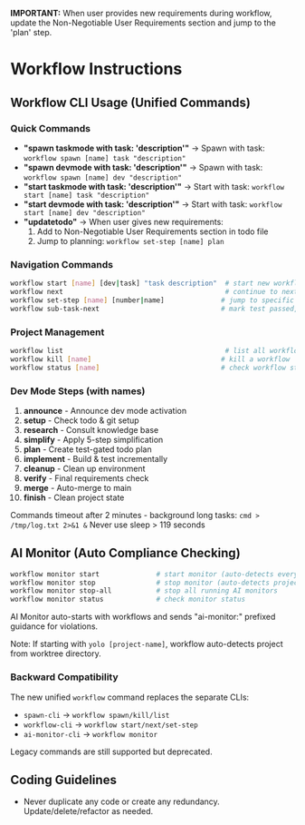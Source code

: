 **IMPORTANT:** When user provides new requirements during workflow, update the Non-Negotiable User Requirements section and jump to the 'plan' step.

# Workflow Instructions

## Workflow CLI Usage (Unified Commands)

### Quick Commands
- **"spawn taskmode with task: 'description'"** → Spawn with task: `workflow spawn [name] task "description"`
- **"spawn devmode with task: 'description'"** → Spawn with task: `workflow spawn [name] dev "description"`
- **"start taskmode with task: 'description'"** → Start with task: `workflow start [name] task "description"`
- **"start devmode with task: 'description'"** → Start with task: `workflow start [name] dev "description"`
- **"updatetodo"** → When user gives new requirements:
  1. Add to Non-Negotiable User Requirements section in todo file
  2. Jump to planning: `workflow set-step [name] plan`

### Navigation Commands
```bash
workflow start [name] [dev|task] "task description"  # start new workflow
workflow next                                        # continue to next step
workflow set-step [name] [number|name]              # jump to specific step
workflow sub-task-next                              # mark test passed, continue
```

### Project Management
```bash
workflow list                                        # list all workflows
workflow kill [name]                                # kill a workflow
workflow status [name]                              # check workflow status
```

### Dev Mode Steps (with names)
1. **announce** - Announce dev mode activation
2. **setup** - Check todo & git setup
3. **research** - Consult knowledge base
4. **simplify** - Apply 5-step simplification
5. **plan** - Create test-gated todo plan
6. **implement** - Build & test incrementally
7. **cleanup** - Clean up environment
8. **verify** - Final requirements check
9. **merge** - Auto-merge to main
10. **finish** - Clean project state

Commands timeout after 2 minutes - background long tasks: `cmd > /tmp/log.txt 2>&1 &`
Never use sleep > 119 seconds

## AI Monitor (Auto Compliance Checking)

```bash
workflow monitor start              # start monitor (auto-detects everything)
workflow monitor stop               # stop monitor (auto-detects project)
workflow monitor stop-all           # stop all running AI monitors
workflow monitor status             # check monitor status
```

AI Monitor auto-starts with workflows and sends "ai-monitor:" prefixed guidance for violations.

Note: If starting with `yolo [project-name]`, workflow auto-detects project from worktree directory.

### Backward Compatibility
The new unified `workflow` command replaces the separate CLIs:
- `spawn-cli` → `workflow spawn/kill/list`
- `workflow-cli` → `workflow start/next/set-step`
- `ai-monitor-cli` → `workflow monitor`

Legacy commands are still supported but deprecated.

## Coding Guidelines ##

- Never duplicate any code or create any redundancy. Update/delete/refactor as needed.